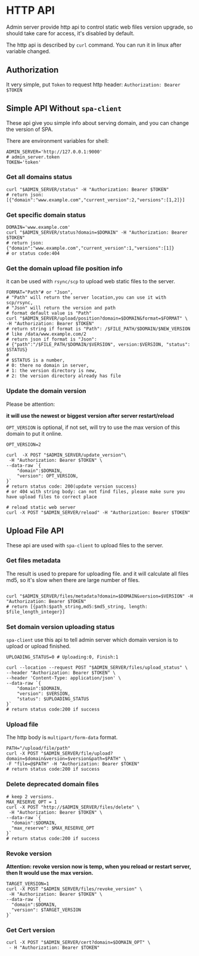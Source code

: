 # HTTP API

Admin server provide http api to control static web files version upgrade, so should take care for access, it's disabled
by default.

The http api is described by `curl` command. You can run it in linux after variable changed.

## Authorization

It very simple, put `Token` to request http header: `Authorization: Bearer $TOKEN`

## Simple API Without `spa-client`

These api give you simple info about serving domain, and you can change the version of SPA.

There are environment variables for shell:

```shell
ADMIN_SERVER='http://127.0.0.1:9000'
# admin_server.token
TOKEN='token'
```

### Get all domains status

```shell
curl "$ADMIN_SERVER/status" -H "Authorization: Bearer $TOKEN"
# return json: [{"domain":"www.example.com","current_version":2,"versions":[1,2]}]
```

### Get specific domain status

```shell
DOMAIN='www.example.com'
curl "$ADMIN_SERVER/status?domain=$DOMAIN" -H "Authorization: Bearer $TOKEN"
# return json: {"domain":"www.example.com","current_version":1,"versions":[1]} 
# or status code:404
```

### Get the domain upload file position info

it can be used with `rsync/scp` to upload web static files to the server.

```shell
FORMAT="Path"# or "Json", 
# "Path" will return the server location,you can use it with scp/rsync,
# "Json" will return the version and path
# format default value is "Path"
curl "$ADMIN_SERVER/upload/position?domain=$DOMAIN&format=$FORMAT" \
-H "Authorization: Bearer $TOKEN"
# return string if format is "Path": /$FILE_PATH/$DOMAIN/$NEW_VERSION 
# like /data/www.example.com/2
# return json if format is "Json": 
# {"path":"/$FILE_PATH/$DOMAIN/$VERSION", version:$VERSION, "status": $STATUS}
#
# $STATUS is a number,
# 0: there no domain in server,
# 1: the version directory is new,
# 2: the version directory already has file 
```

### Update the domain version

Please be attention:

**it will use the newest or biggest version after server restart/reload**

`OPT_VERSION` is optional, if not set, will try to use the max version of this domain to put it online.

```shell
OPT_VERSION=2

curl  -X POST "$ADMIN_SERVER/update_version"\
 -H "Authorization: Bearer $TOKEN" \
--data-raw `{
    "domain":$DOMAIN,
    "version": OPT_VERSION,    
}`
# return status code: 200(update version success)
# or 404 with string body: can not find files, please make sure you have upload files to correct place

# reload static web server
curl -X POST "$ADMIN_SERVER/reload" -H "Authorization: Bearer $TOKEN"
```

## Upload File API

These api are used with `spa-client` to upload files to the server.

### Get files metadata

The result is used to prepare for uploading file. and it will calculate all files md5, so it's slow when there are large
number of files.

```shell

curl "$ADMIN_SERVER/files/metadata?domain=$DOMAIN&version=$VERSION" -H "Authorization: Bearer $TOKEN"
# return [{path:$path_string,md5:$md5_string, length: $file_length_integer}]
```

### Set domain version uploading status

`spa-client` use this api to tell admin server which domain version is to upload or upload finished.

```shell 
UPLOADING_STATUS=0 # Uploading:0, Finish:1

curl --location --request POST "$ADMIN_SERVER/files/upload_status" \
--header "Authorization: Bearer $TOKEN" \
--header 'Content-Type: application/json' \
--data-raw `{
    "domain":$DOMAIN,
    "version": $VERSION,
    "status": $UPLOADING_STATUS
}`
# return status code:200 if success 
```

### Upload file

The http body is `multipart/form-data` format.

```shell
PATH="/upload/file/path"
curl -X POST "$ADMIN_SERVER/file/upload?domain=$domain&version=$version&path=$PATH" \
-F "file=@$PATH" -H "Authorization: Bearer $TOKEN"
# return status code:200 if success 
```

### Delete deprecated domain files

```shell
# keep 2 versions. 
MAX_RESERVE_OPT = 1
curl -X POST "http://$ADMIN_SERVER/files/delete" \
 -H "Authorization: Bearer $TOKEN" \
--data-raw `{
  "domain":$DOMAIN,
  "max_reserve": $MAX_RESERVE_OPT
}`
# return status code:200 if success 
```

### Revoke version
**Attention: revoke version now is temp, when you reload or restart server, then It would use the max version.**
```shell
TARGET_VERSION=1
curl -X POST "$ADMIN_SERVER/files/revoke_version" \
 -H "Authorization: Bearer $TOKEN" \
--data-raw `{
  "domain":$DOMAIN,
  "version": $TARGET_VERSION
}`
```

### Get Cert version
```shell
curl -X POST "$ADMIN_SERVER/cert?domain=$DOMAIN_OPT" \
 - H "Authorization: Bearer $TOKEN"
```